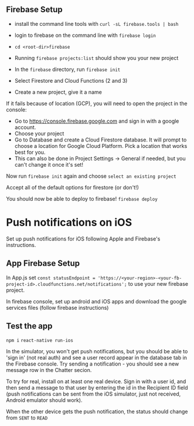 ## Firebase Setup
- install the command line tools with `curl -sL firebase.tools | bash`
- login to firebase on the command line with `firebase login`

- `cd <root-dir>firebase`
- Running `firebase projects:list` should show you your new project
- In the `firebase` directory, run `firebase init`

- Select Firestore and Cloud Functions (2 and 3)
- Create a new project, give it a name

If it fails because of location (GCP), you will need to open the project in the console:
- Go to https://console.firebase.google.com and sign in with a google account.
- Choose your project
- Go to Database and create a Cloud Firestore database. It will prompt to choose a location for Google Cloud Platform. Pick a location that works best for you.
- This can also be done in Project Settings -> General if needed, but you can't change it once it's set!

Now run `firebase init` again and choose `select an existing project`

Accept all of the default options for firestore (or don't!)

You should now be able to deploy to firebase!
`firebase deploy`

# Push notifications on iOS
Set up push notifications for iOS following Apple and Firebase's instructions.

## App Firebase Setup
In App.js set `const statusEndpoint = 'https://<your-region>-<your-fb-project-id>.cloudfunctions.net/notifications';` to use your new firebase project.

In firebase console, set up android and iOS apps and download the google services files (follow firebase instructions)

## Test the app
`npm i`
`react-native run-ios`

In the simulator, you won't get push notifications, but you should be able to 'sign in' (not real auth) and see a user record appear in the database tab in the Firebase console. Try sending a notification - you should see a new message row in the Chatter secion.

To try for real, install on at least one real device. Sign in with a user id, and then send a message to that user by entering the id in the Recipient ID field (push notifications can be sent from the iOS simulator, just not received, Android emulator should work).

When the other device gets the push notification, the status should change from `SENT` to `READ`
